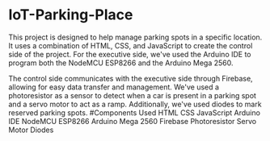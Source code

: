 # IoT-Parking-Place
This project is designed to help manage parking spots in a specific location. It uses a combination of HTML, CSS, and JavaScript to create the control side of the project. For the executive side, we've used the Arduino IDE to program both the NodeMCU ESP8266 and the Arduino Mega 2560.

The control side communicates with the executive side through Firebase, allowing for easy data transfer and management. We've used a photoresistor as a sensor to detect when a car is present in a parking spot and a servo motor to act as a ramp. Additionally, we've used diodes to mark reserved parking spots.
#Components Used
HTML
CSS
JavaScript
Arduino IDE
NodeMCU ESP8266
Arduino Mega 2560
Firebase
Photoresistor
Servo Motor
Diodes
